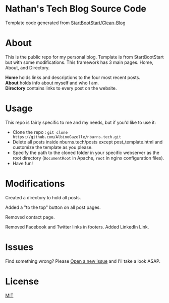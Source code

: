 # Nathan's Tech Blog Source Code

Template code generated from [StartBootStart/Clean-Blog](https://github.com/StartBootstrap/startbootstrap-clean-blog)

# About

This is the public repo for my personal blog. Template is from StartBootStart but with some modifications.
This framework has 3 main pages. Home, About, and Directory.  

**Home** holds links and descriptions to the four most recent posts.  
**About** holds info about myself and who I am.  
**Directory** contains links to every post on the website.  

# Usage

This repo is fairly specific to me and my needs, but if you'd like to use it:
* Clone the repo : `git clone https://github.com/AlbinoGazelle/nburns.tech.git`
* Delete all posts inside nburns.tech/posts except post_template.html and customize the template as you please.
* Specify the path to the cloned folder in your specific webserver as the root directory (`DocumentRoot` in Apache, `root` in nginx configuration files).
* Have fun!


# Modifications

Created a directory to hold all posts.

Added a "to the top" button on all post pages.

Removed contact page.

Removed Facebook and Twitter links in footers. Added LinkedIn Link.

# Issues

Find something wrong? Please [Open a new issue](https://github.com/AlbinoGazelle/nburns.tech/issues) and I'll take a look ASAP.
# License

[MIT](https://opensource.org/licenses/MIT)
